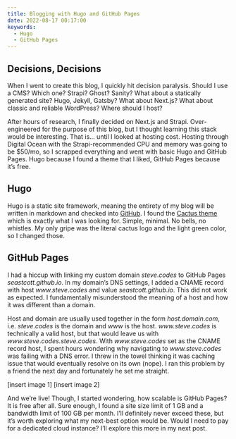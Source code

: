 ```yaml
---
title: Blogging with Hugo and GitHub Pages
date: 2022-08-17 00:17:00
keywords:
  - Hugo
  - GitHub Pages
---
```


## Decisions, Decisions
When I went to create this blog, I quickly hit decision paralysis. Should I use a CMS? Which one? Strapi? Ghost? Sanity? What about a statically generated site? Hugo, Jekyll, Gatsby? What about Next.js? What about classic and reliable WordPress? Where should I host?

After hours of research, I finally decided on Next.js and Strapi. Over-engineered for the purpose of this blog, but I thought learning this stack would be interesting. That is… until I looked at hosting cost. Hosting through Digital Ocean with the Strapi-recommended CPU and memory was going to be $50/mo, so I scrapped everything and went with basic Hugo and GitHub Pages. Hugo because I found a theme that I liked, GitHub Pages because it’s free.

## Hugo
Hugo is a static site framework, meaning the entirety of my blog will be written in markdown and checked into [GitHub](https://github.com/seastcott/seastcott.github.io). I found the [Cactus theme](https://www.takuzen.me/hugo-theme-cactus/) which is exactly what I was looking for. Simple, minimal. No bells, no whistles. My only gripe was the literal cactus logo and the light green color, so I changed those.

## GitHub Pages
I had a hiccup with linking my custom domain _steve_._codes_ to GitHub Pages _seastcott.github_._io_. In my domain’s DNS settings, I added a CNAME record with host _www.steve_._codes_ and value _seastcott.github_._io_. This did not work as expected. I fundamentally misunderstood the meaning of a host and how it was different than a domain.

Host and domain are usually used together in the form _host.domain_._com_, i.e. _steve_._codes_ is the domain and _www_ is the host. _www.steve_._codes_ is technically a valid host, but that would leave us with _www.steve_._codes.steve.codes_. With _www.steve_._codes_ set as the CNAME record host, I spent hours wondering why navigating to _www.steve_._codes_ was failing with a DNS error. I threw in the towel thinking it was caching issue that would eventually resolve on its own (nope). I ran this problem by a friend the next day and fortunately he set me straight.

[insert image 1]
[insert image 2]

And we’re live! Though, I started wondering, how scalable is GitHub Pages? It is free after all. Sure enough, I found a site size limit of 1 GB and a bandwidth limit of 100 GB per month. I’ll  definitely never exceed these, but it’s worth exploring what my next-best option would be. Would I need to pay for a dedicated cloud instance? I’ll explore this more in my next post.
